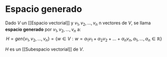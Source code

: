 # Espacio generado
Dado $V$ un [[Espacio vectorial]] y $v_1, v_2, \ldots, v_n$ n vectores de $V$, se llama **espacio generado** por $v_1, v_2, \ldots, v_n$ a: 
$$H=gen\{v_1, v_2, \ldots, v_n\} = \{w \in V: w=\alpha_1 v_1 + \alpha_2 v_2 + \ldots + \alpha_n v_n, \alpha_1,\ldots ,\alpha_n \in \mathbb{R}\}$$

$H$ es un [[Subespacio vectorial]] de $V$.